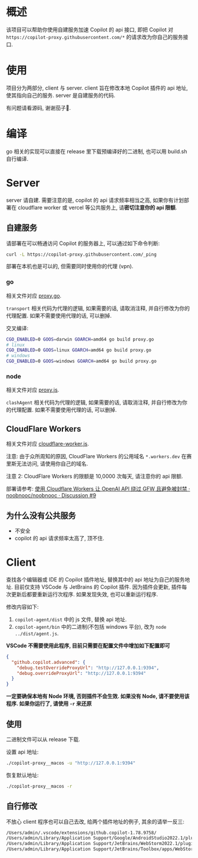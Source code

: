 # 概述

该项目可以帮助你使用自建服务加速 Copilot 的 api 接口, 即把 Copilot 对 `https://copilot-proxy.githubusercontent.com/*` 的请求改为你自己的服务接口.

# 使用

项目分为两部分, client 与 server. client 旨在修改本地 Copilot 插件的 api 地址, 使其指向自己的服务. server 是自建服务的代码.

有问题请看源码, 谢谢茄子🍆.

# 编译

go 相关的实现可以直接在 release 里下载预编译好的二进制, 也可以用 build.sh 自行编译.

# Server

server 请自建. 需要注意的是, copilot 的 api 请求频率相当之高, 如果你有计划部署在 cloudflare worker 或 vercel 等公共服务上, 请**密切注意你的 api 限额**.

## 自建服务

请部署在可以畅通访问 Copilot 的服务器上, 可以通过如下命令判断:

```sh
curl -L https://copilot-proxy.githubusercontent.com/_ping
```

部署在本机也是可以的, 但需要同时使用你的代理 (vpn).

### go

相关文件对应 [proxy.go](./proxy.go).

`transport` 相关代码为代理的逻辑, 如果需要的话, 请取消注释, 并自行修改为你的代理配置. 如果不需要使用代理的话, 可以删掉.

交叉编译:

```sh
CGO_ENABLED=0 GOOS=darwin GOARCH=amd64 go build proxy.go
# linux
CGO_ENABLED=0 GOOS=linux GOARCH=amd64 go build proxy.go
# windows
CGO_ENABLED=0 GOOS=windows GOARCH=amd64 go build proxy.go
```

### node

相关文件对应 [proxy.js](./proxy.js).

`clashAgent` 相关代码为代理的逻辑, 如果需要的话, 请取消注释, 并自行修改为你的代理配置. 如果不需要使用代理的话, 可以删掉.


## CloudFlare Workers

相关文件对应 [cloudflare-worker.js](./cloudflare-worker.js).

注意: 由于众所周知的原因, CloudFlare Workers 的公用域名 `*.workers.dev` 在赛里斯无法访问, 请使用你自己的域名.

注意 2: CloudFlare Workers 的限额是 10,0000 次每天, 请注意你的 api 限额.

部署请参考: [使用 Cloudflare Workers 让 OpenAI API 绕过 GFW 且避免被封禁 · noobnooc/noobnooc · Discussion #9](https://github.com/noobnooc/noobnooc/discussions/9)


## 为什么没有公共服务

- 不安全
- copilot 的 api 请求频率太高了, 顶不住.

# Client

查找各个编辑器或 IDE 的 Copilot 插件地址, 替换其中的 api 地址为自己的服务地址. 目前仅支持 VSCode 与 JetBrains 的 Copilot 插件. 因为插件会更新, 插件每次更新后都要重新运行次程序. 如果发现失效, 也可以重新运行程序.

修改内容如下:
1. `copilot-agent/dist` 中的 js 文件, 替换 api 地址.
2. `copilot-agent/bin` 中的二进制(不包括 windows 平台), 改为 `node ../dist/agent.js`.

**VSCode 不需要使用此程序, 目前只需要在配置文件中增加如下配置即可**

```json
{
  "github.copilot.advanced": {
    "debug.testOverrideProxyUrl": "http://127.0.0.1:9394",
    "debug.overrideProxyUrl": "http://127.0.0.1:9394"
  }
}
```

**一定要确保本地有 Node 环境, 否则插件不会生效. 如果没有 Node, 请不要使用该程序. 如果你运行了, 请使用 `-r` 来还原**

## 使用

二进制文件可以从 release 下载.

设置 api 地址:

```sh
./copilot-proxy__macos -u "http://127.0.0.1:9394"
```

恢复默认地址:

```sh
./copilot-proxy__macos -r
```

## 自行修改

不放心 client 程序也可以自己去改, 给两个插件地址的例子, 其余的请举一反三:

```sh
/Users/admin/.vscode/extensions/github.copilot-1.78.9758/
/Users/admin/Library/Application Support/Google/AndroidStudio2022.1/plugins/github-copilot-intellij/copilot-agent/
/Users/admin/Library/Application Support/JetBrains/WebStorm2022.1/plugins/github-copilot-intellij/copilot-agent/
/Users/admin/Library/Application Support/JetBrains/Toolbox/apps/WebStorm/ch-0/222.4167.31/WebStorm.app.plugins/github-copilot-intellij/copilot-agent/
```
